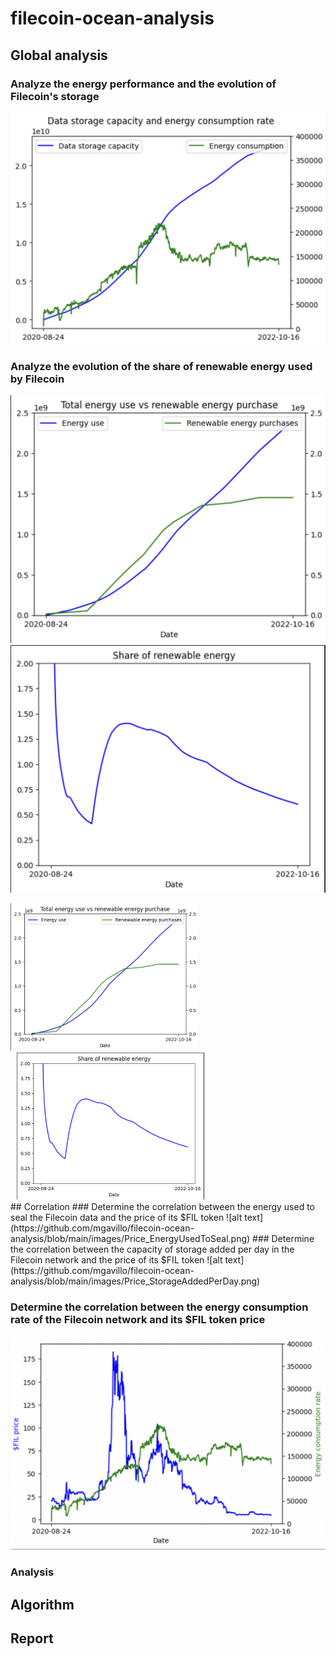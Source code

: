 # filecoin-ocean-analysis

## Global analysis
### Analyze the energy performance and the evolution of Filecoin's storage
![alt text](https://github.com/mgavillo/filecoin-ocean-analysis/blob/main/images/DataStorageCapacity_EnergyConsumption.png)

### Analyze the evolution of the share of renewable energy used by Filecoin
![alt text](https://github.com/mgavillo/filecoin-ocean-analysis/blob/main/images/totalEnergy_RenewableEnergy.png) ![alt text](https://github.com/mgavillo/filecoin-ocean-analysis/blob/main/images/Share_RenewableEnergy.png)

<div style="display:flex, flex-direction:row">
     <div style="flex:1;padding-right:10px;">
          <img src="images/totalEnergy_RenewableEnergy.png" width="300"/>
     </div>
     <div style="flex:1;padding-left:10px;">
          <img src="images/Share_RenewableEnergy.png" width="300"/>
     </div>
</div>
## Correlation
### Determine the correlation between the energy used to seal the Filecoin data and the price of its $FIL token
![alt text](https://github.com/mgavillo/filecoin-ocean-analysis/blob/main/images/Price_EnergyUsedToSeal.png)
### Determine the correlation between the capacity of storage added per day in the Filecoin network and the price of its $FIL token
![alt text](https://github.com/mgavillo/filecoin-ocean-analysis/blob/main/images/Price_StorageAddedPerDay.png)

### Determine the correlation between the energy consumption rate of the Filecoin network and its $FIL token price
![alt text](https://github.com/mgavillo/filecoin-ocean-analysis/blob/main/images/Price_EnergyConsuptionRate.png)
### Analysis

## Algorithm

## Report
